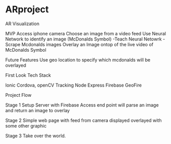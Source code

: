 # ARproject
AR Visualization

MVP
Access iphone camera
Choose an image from a video feed
Use Neural Network to identify an image (McDonalds Symbol)
	-Teach Neural Netowrk
	-Scrape Mcdonalds images
Overlay an Image ontop of the live video of McDonalds Symbol

Future Features
Use geo location to specify which mcdonalds will be overlayed 

First Look Tech Stack

Ionic
Cordova, openCV
Tracking
Node 
Express
Firebase
GeoFire

Project Flow

Stage 1
Setup Server with Firebase Access
	end point will parse an image and return an image to overlay

Stage 2
	Simple web page with feed from camera displayed overlayed with some other graphic

Stage 3 
	Take over the world.